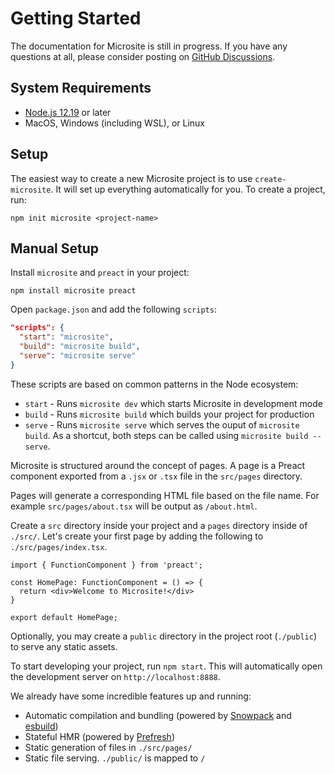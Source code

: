 # Getting Started

The documentation for Microsite is still in progress. If you have any questions at all, please consider posting on [GitHub Discussions](https://github.com/natemoo-re/microsite/discussions).

## System Requirements
- [Node.js 12.19](https://nodejs.org/en/) or later
- MacOS, Windows (including WSL), or Linux

## Setup
The easiest way to create a new Microsite project is to use `create-microsite`. It will set up everything automatically for you. To create a project, run:

```
npm init microsite <project-name>
```

## Manual Setup

Install `microsite` and `preact` in your project:

```
npm install microsite preact
```

Open `package.json` and add the following `scripts`:

```json
"scripts": {
  "start": "microsite",
  "build": "microsite build",
  "serve": "microsite serve"
}
```

These scripts are based on common patterns in the Node ecosystem:

- `start` - Runs `microsite dev` which starts Microsite in development mode
- `build` - Runs `microsite build` which builds your project for production
- `serve` - Runs `microsite serve` which serves the ouput of `microsite build`. As a shortcut, both steps can be called using `microsite build --serve`.

Microsite is structured around the concept of pages. A page is a Preact component exported from a `.jsx` or `.tsx` file in the `src/pages` directory.

Pages will generate a corresponding HTML file based on the file name. For example `src/pages/about.tsx` will be output as `/about.html`.

Create a `src` directory inside your project and a `pages` directory inside of `./src/`. Let's create your first page by adding the following to `./src/pages/index.tsx`.

```tsx
import { FunctionComponent } from 'preact';

const HomePage: FunctionComponent = () => {
  return <div>Welcome to Microsite!</div>
}

export default HomePage;
```

Optionally, you may create a `public` directory in the project root (`./public`) to serve any static assets.

To start developing your project, run `npm start`. This will automatically open the development server on `http://localhost:8888`.

We already have some incredible features up and running:
- Automatic compilation and bundling (powered by [Snowpack](https://snowpack.dev) and [esbuild](https://esbuild.github.io/))
- Stateful HMR (powered by [Prefresh](https://github.com/JoviDeCroock/prefresh))
- Static generation of files in `./src/pages/`
- Static file serving. `./public/` is mapped to `/`
